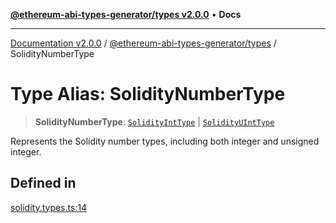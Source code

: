 [**@ethereum-abi-types-generator/types v2.0.0**](../README.md) • **Docs**

***

[Documentation v2.0.0](../../../packages.md) / [@ethereum-abi-types-generator/types](../README.md) / SolidityNumberType

# Type Alias: SolidityNumberType

> **SolidityNumberType**: [`SolidityIntType`](SolidityIntType.md) \| [`SolidityUIntType`](SolidityUIntType.md)

Represents the Solidity number types, including both integer and unsigned integer.

## Defined in

[solidity.types.ts:14](https://github.com/niZmosis/ethereum-abi-types-generator/blob/34014c6ac1a58a7622fbd21e7421270aae38bf36/packages/types/src/solidity.types.ts#L14)
